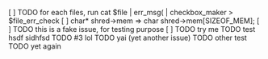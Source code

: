 [ ] TODO for each files, run cat $file | err_msg\( | checkbox_maker > $file_err_check
[ ] char* shred->mem => char shred->mem[SIZEOF_MEM];
[ ] TODO this is a fake issue, for testing purpose
[ ] 
TODO try me
TODO test hsdf sidhfsd 
TODO #3 lol
TODO yai (yet another issue)
TODO other test
TODO yet again
